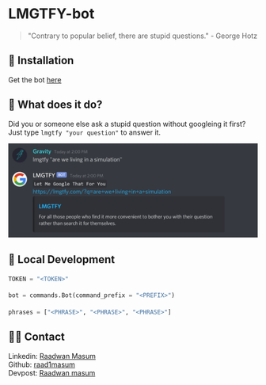 # LMGTFY-bot
> "Contrary to popular belief, there are stupid questions." - George Hotz

## 🔌 Installation
Get the bot [here](https://discord.com/api/oauth2/authorize?client_id=738117667117989939&permissions=96256&scope=bot)

## 🤖 What does it do?
Did you or someone else ask a stupid question without googleing it first? Just type `lmgtfy "your question"` to answer it.

![img](assets/img.jpg)

## 🚀 Local Development
```python
TOKEN = "<TOKEN>"

bot = commands.Bot(command_prefix = "<PREFIX>")

phrases = ["<PHRASE>", "<PHRASE>", "<PHRASE>"]

```
## 👨‍💻 Contact

Linkedin: [Raadwan Masum](https://www.linkedin.com/in/raadwan-masum-9147bb1a5)
<br>
Github: [raad1masum](https://github.com/raad1masum)
<br>
Devpost: [Raadwan masum](https://devpost.com/raad1masum)
